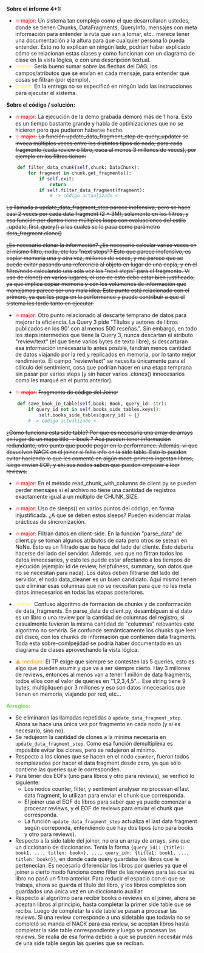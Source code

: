 **Sobre el informe 4+1:**  
- <span style="color:red"> 🔥 major:</span> Un sistema tan complejo como el que desarrollaron ustedes, donde se tienen Chunks, DataFragments, QueryInfo, mensajes con meta información para entender la ruta que van a tomar, etc.. merece tener una documentación a la altura para que cualquier persona lo pueda entender. Esto no lo explican en ningún lado, podrían haber explicado cómo se relacionan estas clases y como funcionan con un diagrama de clase en la vista lógica, o con una descripción textual.
- <span style="color:yellow"> ❕minor:</span> Sería bueno sumar sobre las flechas del DAG, los campos/atributos que se envían en cada mensaje, para entender qué cosas se filtran (por ejemplo).
- <span style="color:yellow"> ❕minor:</span> En la entrega no se especificó en ningún lado las instrucciones para ejecutar el sistema.

**Sobre el código / solución:**
- <span style="color:red"> 🔥 major:</span> La ejecución de la demo grabada demoró más de 1 hora. Esto es un tiempo bastante grande y habla de optimizaciones que no se hicieron pero que pudieron haberse hecho. 
- <span style="color:red"> ✨ ~~major:~~ </span> ~~La función update_data_fragment_step de query_updater se invoca múltiples veces entre los distintos tipos de nodo, para cada fragmento (cada review o libro, osea al menos 3 millones de veces), por ejemplo en los filtros tienen:~~

```py
    def filter_data_chunk(self,chunk: DataChunk):
        for fragment in chunk.get_fragments():
            if self.exit:
                return
            if self.filter_data_fragment(fragment):
                # -> código actualizado <-
```

~~La llamada a update_data_fragment_step parece inofensiva, pero se hace casi 2 veces por cada data fragment (2 * 3M), solamente en los filtros, y esa función por dentro tiene múltiples loops con evaluaciones del estilo _update_first_query() a las cuales se le pasa como parámetro data_fragment.clone()~~

~~¿Es necesario clonar la información? ¿Es necesario calcular varias veces en el mismo filtro, nodo, etc los "next steps"? Esto que parece inofensivo, es copiar memoria una y otra vez, millones de veces, y me parece que se puede evitar pasando una referencia al objeto en lugar de una copia, y en el filtro/nodo calculando una sóla vez los "next steps" para el fragmento. Vi uso de clone() en varios lugares, el uso de esto debe estar bien justificado, ya que implica copiar memoria y con los volúmenes de información que manejamos parece ser una mala idea. Este punto está relacionado con el primero, ya que les pega en la performance y puede contribuir a que el sistema les tarde tanto en ejecutar.~~

- <span style="color:red"> 🔥 major:</span> Otro punto relacionado al descarte temprano de datos para mejorar la eficiencia. La Query 3 pide "Títulos y autores de libros publicados en los 90' con al menos 500 reseñas.". Sin embargo, en todo los steps intermedios que tiene la Query 3, nunca descartan el atributo "review/text" (el que tiene varios bytes de texto libre), si descartaran esa información innecesaria lo antes posible, tendrán menos cantidad de datos viajando por la red y replicados en memoria, por lo tanto mejor rendimiento. El campo "review/text" se necesita únicamente para el cálculo del sentimient, cosa que podrían hacer en una etapa temprana sin pasar por varios steps (y sin hacer varios .clones() innecesarios como les marqué en el punto anterior).

- <span style="color:red"> ✨ ~~major:~~ </span> ~~Fragmento de código del Joiner~~

```py
    def save_book_in_table(self,book: Book, query_id: str):
        if query_id not in self.books_side_tables.keys():
            self.books_side_tables[query_id] = {}
        # -> código actualizado <-
```

~~¿Como funciona esta side table? Por que es necesaria una array de arrays en lugar de un mapa title -> book ? Acá pueden tener información redundante, otro punto que puede pegar en la performance. Además, vi que devuelven NACK en el joiner si falta info en la side table. Esto lo pueden evitar haciendo lo que les comenté en algún meet: primero ingestan libros, luego envían EOF, y ahi sus nodos saben que pueden empezar a leer reviews.~~

- <span style="color:red"> 🔥 major:</span> En el método read_chunk_with_columns de client.py se pueden perder mensajes si el archivo no tiene una cantidad de registros exactamente igual a un múltiplo de CHUNK_SIZE.

- <span style="color:red"> 🔥 major:</span> Uso de sleeps() en varios puntos del código, en forma injustificada. ¿A que se deben estos sleeps? Pueden evidenciar malas prácticas de sincronización.

- <span style="color:red"> 🔥 major:</span> Filtran datos en client-side. En la función "parse_data" de client.py se toman algunos atributos de data pero otros se setean en NoNe. Esto es un filtrado que se hace del lado del cliente. Esto debería hacerse del lado del servidor. Además, veo que no filtran todos los datos innecesarios, y esto les puede estar afectando a los tiempos de ejecución (ejemplo: id de review, helpfulness, summary, son datos que no se necesitan para nada). Los datos deben filtrarse del lado del servidor, el nodo data_cleaner es un buen candidato. Aquí mismo tienen que eliminar esas columnas que no se necesitan para que no les meta datos innecesarios en todas las etapas posteriores.

- <span style="color:yellow"> ❕minor:</span> Confuso algoritmo de formación de chunks y de conformación de data_fragments. En parse_data de client.py, desambiguan si el dato es un libro o una review por la cantidad de columnas del registro, si casualmente tuvieran la misma cantidad de "columnas" relevantes este algoritmo no serviría. Se confunde semánticamente los chunks que leen del disco, con los chunks de información que contienen data fragments. Toda esta sobre-comlpejidad se podría haber documentado en un diagrama de clases aprovechando la vista lógica.

- <span style="color:orange"> ⚠️ medium: </span>  El TP exige que siempre se contesten las 5 queries, esto es algo que pueden asumir y que va a ser siempre cierto. Hay 3 millones de reviews, entonces al menos van a tener 1 millón de data fragments, todos ellos con el valor de queries en "1,2,3,4,5"... Ese string tiene 9 bytes, multipliquen por 3 millones y eso son datos innecesarios que tienen en memoria, viajando por red, etc...


**<span style="color:#7DDA58"> Arreglos: </span>**
- Se eliminaron las llamadas repetidas a `update_data_fragment_step`. Ahora se hace una única vez por fragmento en cada nodo (y si es necesario, sino no).
- Se redujeorn la cantidad de clones a la mínima necesaria en `update_data_fragment_step`. Como esa función demultiplexa es imposible evitar los clones, pero se redujeron al mínimo.
- Respecto a los clones que se hacen en el nodo `counter`, fueron todos reemplazados por hacer el data fragment desde cero, ya que sólo contiene las queries que le corresponden.
- Para tener dos EOFs (uno para libros y otro para reviews), se verificó lo siguiente:
    - Los nodos counter, filter, y sentiment analyser no procesan el last data fragment, lo utilizan para enviar el chunk que corresponda.
    - El joiner usa el EOF de libros para saber que ya puede comenzar a procesar reviews, y el EOF de reviews para enviar el chunk que corresponda.
    - La función `update_data_fragment_step` actualiza el last data fragment según correponda, entendiendo que hay dos tipos (uno para books y otro para reviews).
- Respecto a la side table del joiner, no era un array de arrays, sino que un diccionario de diccionarios. Tenía la forma `{query_id1: {title1: book1, ..., titlen: bookn}, ..., query_idn: {title1: book1, ..., titlen: bookn}}`, en donde cada query guardaba los libros que le pertenecían. Es necesario diferenciar los libros por queries ya que el joiner a cierto modo funciona como filter de las reviews para las que su libro no pasó un filtro anterior. Para reducir el espacio con el que se trabaja, ahora se guarda el título del libro, y los libros completos son guardados una única vez en un diccionario auxiliar.
- Respecto al algoritmo para recibir books o reviews en el joiner, ahora se aceptan libros al principio, hasta completar la primer side table que se reciba. Luego de completar la side table se pasan a procesar las reviews. Si una review corresponde a una sidetable que todavía no se completó se manda el NACK para esa review, se aceptan libros hasta completar la side table correspondiente y luego se procesan las reviews. Se realia de esa forma debido a que se pueden necesitar más de una side table según las queries que se reciban.